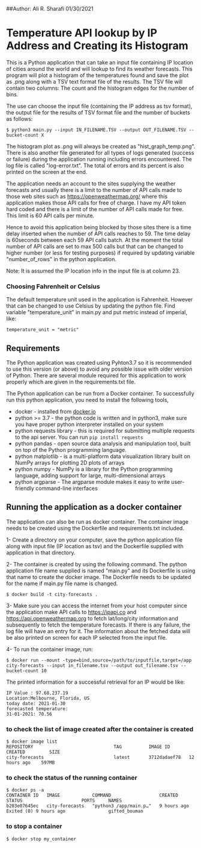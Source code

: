 ##Author: Ali R. Sharafi 01/30/2021

# Temperature API lookup by IP Address and Creating its Histogram 

This is a Python application that can take an input file containing IP location of cities around the world and will lookup to 
find its weather forecasts. This program will plot a histogram of the temperatures found and save the plot as .png along with a 
TSV text format file of the results. The TSV file will contain two columns: The count and the histogram edges for the 
number of bins. 

The use can choose the input file (containing the IP address as tsv format), the output file for the 
results of TSV format file and the number of buckets as follows:

    $ python3 main.py --input IN_FILENAME.TSV --output OUT_FILENAME.TSV --bucket-count X

The histogram plot as .png will always be created as "hist_graph_temp.png". There is also another file generated for 
all types of logs generated (success or failure) during the application running including errors encountered. The log file is 
called "log-error.txt". The total of errors and its percent is also printed on the screen at the end.

The application needs an account to the sites supplying the weather forecasts and usually there is a limit 
to the number of API calls made to those web sites such as https://openweathermap.org/ where this application 
makes those API calls for free of charge. I have my API token hard coded and there is a limit of the 
number of API calls made for free. This limit is 60 API calls per minute. 

Hence to avoid this application being blocked by those sites there is a time delay inserted when the number of API calls reaches to 59. 
The time delay is 60seconds between each 59 API calls batch. At the moment the total number of API calls 
are set to max 500 calls but that can be changed to higher number (or less for testing purposes) if required by updating variable 
"number_of_rows" in the python application.

Note: It is assumed the IP location info in the input file is at column 23.

### Choosing Fahrenheit or Celsius

The default temperature unit used in the application is Fahrenheit. However that can be changed to use 
Celsius by updating the python file. Find variable "temperature_unit" in main.py and put metric 
instead of imperial, like:

    temperature_unit = "metric"

## Requirements

The Python application was created using Pyhton3.7 so it is recommended to use this version (or above) to avoid any possible issue
with older version of Python. There are several module required for this application to work properly which are given in the 
requirements.txt file.

The Python application can be run from a Docker container. To successfully run this python application, you need
to install the following tools,

* docker - installed from [docker.io](https://www.docker.com/)
* python >= 3.7 - the python code is written and in python3, make sure you have proper python interpreter installed on your system
* python requests library - this is required for submitting multiple requests to the api server. You can run `pip install requests`
* python pandas - open source data analysis and manipulation tool, built on top of the Python programming language.
* python matplotlib - is a multi-platform data visualization library built on NumPy arrays for plotting 2D plots of arrays
* python numpy - NumPy is a library for the Python programming language, adding support for large, multi-dimensional arrays
* python argparse - The argparse module makes it easy to write user-friendly command-line interfaces

## Running the application as a docker container

The application can also be run as docker container. The container image needs to be created using the 
Dockerfile and requirements.txt included.

1- Create a directory on your computer, save the python application file along with input file (IP 
location as tsv) and the Dockerfile supplied with application in that directory.

2- The container is created by using the following command. The python application file name supplied is 
named "main.py" and its Dockerfile is using that name to create the docker image. The Dockerfile needs to 
be updated for the name if main.py file name is changed.

    $ docker build -t city-forecasts .

3- Make sure you can access the internet from your host computer since the application make API calls 
to https://ipapi.co and https://api.openweathermap.org to fetch lat/long/city information and 
subsequently to fetch the temperature forecasts. If there is any failure, the log file will have an 
entry for it. The information about the fetched data will be also printed on screen for each IP selected 
from the input file.

4- To run the container image, run:

    $ docker run --mount -type=bind,source=/path/to/inputfile,target=/app city-forecasts --input in_filename.tsv --output out_filename.tsv --bucket-count 10

The printed information for a successful retrieval for an IP would be like:

    IP Value : 97.68.237.19
    Location:Melbourne, Florida, US
    today date: 2021-01-30
    forecasted temperature:
    31-01-2021: 70.56

### to check the list of image created after the container is created
 
    $ docker image list
    REPOSITORY                              TAG          IMAGE ID       CREATED         SIZE
    city-forecasts                          latest       3712dadaef78   12 hours ago    597MB

### to check the status of the running container

    $ docker ps -a
    CONTAINER ID   IMAGE            COMMAND                  CREATED         STATUS                      PORTS     NAMES
    b203e07645ec   city-forecasts   "python3 /app/main.p…"   9 hours ago     Exited (0) 9 hours ago                gifted_bouman

### to stop a container

    $ docker stop my_container

